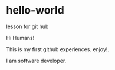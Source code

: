 # hello-world
lesson for git hub

Hi Humans!

This is my first github experiences. enjoy!.

I am software developer.
